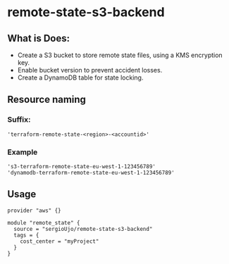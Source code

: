 # remote-state-s3-backend

## What is Does:

- Create a S3 bucket to store remote state files, using a KMS encryption key.
- Enable bucket version to prevent accident losses.
- Create a DynamoDB table for state locking.

## Resource naming

### Suffix: 
    'terraform-remote-state-<region>-<accountid>'
### Example
    's3-terraform-remote-state-eu-west-1-123456789'
    'dynamodb-terraform-remote-state-eu-west-1-123456789'

## Usage

```hcl
provider "aws" {}

module "remote_state" {
  source = "sergioUjo/remote-state-s3-backend"
  tags = {
    cost_center = "myProject"
  }
}

```
